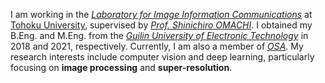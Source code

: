 I am working in the [*Laboratory for Image Information Communications*](http://www.iic.ecei.tohoku.ac.jp/index.html) at [Tohoku University](https://www.tohoku.ac.jp/en/), supervised by [*Prof. Shinichiro OMACHI*](https://scholar.google.com/citations?user=_tM6ZlwAAAAJ&hl=en&oi=ao). I obtained my B.Eng. and M.Eng. from the *[Guilin University of Electronic Technology](https://www.guet.edu.cn/)* in 2018 and 2021, respectively. Currently, I am also a member of *[OSA](https://www.optica.org/en-us/home/).* My research interests include computer vision and deep learning, particularly focusing on **image processing** and **super-resolution**.
